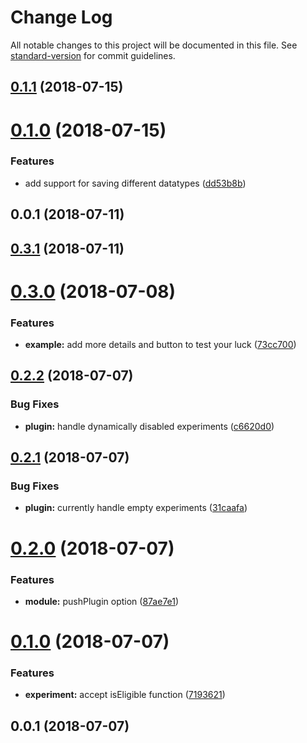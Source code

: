 # Change Log

All notable changes to this project will be documented in this file. See [standard-version](https://github.com/conventional-changelog/standard-version) for commit guidelines.

<a name="0.1.1"></a>
## [0.1.1](https://github.com/alibaba-aero/nuxt-universal-storage/compare/v0.1.0...v0.1.1) (2018-07-15)



<a name="0.1.0"></a>
# [0.1.0](https://github.com/alibaba-aero/nuxt-universal-storage/compare/v0.0.1...v0.1.0) (2018-07-15)


### Features

* add support for saving different datatypes ([dd53b8b](https://github.com/alibaba-aero/nuxt-universal-storage/commit/dd53b8b))



<a name="0.0.1"></a>
## 0.0.1 (2018-07-11)



<a name="0.3.1"></a>
## [0.3.1](https://github.com/alibaba-aero/nuxt-google-optimize/compare/v0.3.0...v0.3.1) (2018-07-11)



<a name="0.3.0"></a>
# [0.3.0](https://github.com/alibaba-aero/nuxt-google-optimize/compare/v0.2.2...v0.3.0) (2018-07-08)


### Features

* **example:** add more details and button to test your luck ([73cc700](https://github.com/alibaba-aero/nuxt-google-optimize/commit/73cc700))



<a name="0.2.2"></a>
## [0.2.2](https://github.com/alibaba-aero/nuxt-google-optimize/compare/v0.2.1...v0.2.2) (2018-07-07)


### Bug Fixes

* **plugin:** handle dynamically disabled experiments ([c6620d0](https://github.com/alibaba-aero/nuxt-google-optimize/commit/c6620d0))



<a name="0.2.1"></a>
## [0.2.1](https://github.com/alibaba-aero/nuxt-google-optimize/compare/v0.2.0...v0.2.1) (2018-07-07)


### Bug Fixes

* **plugin:** currently handle empty experiments ([31caafa](https://github.com/alibaba-aero/nuxt-google-optimize/commit/31caafa))



<a name="0.2.0"></a>
# [0.2.0](https://github.com/alibaba-aero/nuxt-google-optimize/compare/v0.1.0...v0.2.0) (2018-07-07)


### Features

* **module:** pushPlugin option ([87ae7e1](https://github.com/alibaba-aero/nuxt-google-optimize/commit/87ae7e1))



<a name="0.1.0"></a>
# [0.1.0](https://github.com/alibaba-aero/nuxt-google-optimize/compare/v0.0.1...v0.1.0) (2018-07-07)


### Features

* **experiment:** accept isEligible function ([7193621](https://github.com/alibaba-aero/nuxt-google-optimize/commit/7193621))



<a name="0.0.1"></a>
## 0.0.1 (2018-07-07)
